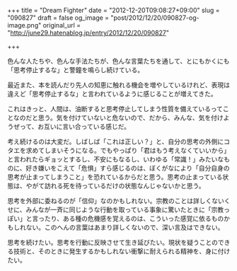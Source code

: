 +++
title = "Dream Fighter"
date = "2012-12-20T09:08:27+09:00"
slug = "090827"
draft = false
og_image = "post/2012/12/20/090827-og-image.png"
original_url = "http://june29.hatenablog.jp/entry/2012/12/20/090827"

+++

<p>色んな人たちや、色んな手法たちが、色んな言葉たちを通して、とにもかくにも「思考停止するな」と警鐘を鳴らし続けている。</p>

<p>最近また、本を読んだり先人の知恵に触れる機会を増やしているけれど、表現は違えど「思考停止するな」と言われているように感じることが増えてきた。</p>

<p>これはきっと、人間は、油断すると思考停止してしまう性質を備えているってことなのだと思う。気を付けていないと危ないので、だから、みんな、気を付けようぜって、お互いに言い合っている感じだ。</p>

<p>考え続けるのは大変だ。しばしば「これは正しい？」と、自分の思考の外側にコタエを求めてしまいそうになる。でもやっぱり「君はもう考えなくていいから」と言われたらギョッとするし、不安にもなるし、いわゆる「常識！」みたいなものに、好き嫌いをこえて「危惧」すら感じるのは、ぼくがなにより「自分自身の思考が止まってしまうこと」を恐れているからだと思う。思考の止まっている状態は、やがて訪れる死を待っているだけの状態なんじゃないかと思う。</p>

<p>思考を外部に委ねるのが「信仰」なのかもしれない。宗教のことは詳しくないくせに、みんなが一斉に同じような行動を取っている事象に驚いたときに「宗教っぽい」と言ったり、ある種の危機感を覚えるのは、こういった感覚に依るものかもしれない。このへんの言葉はあまり詳しくないので、深い言及はできない。</p>

<p>思考を続けたい。思考を行動に反映させて生き延びたい。現状を疑うことのできる技術と、そのときに発生するかもしれない衝撃に耐えられる精神を、身に付けたい。</p>
